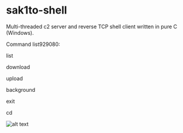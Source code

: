 # sak1to-shell
Multi-threaded c2 server and reverse TCP shell client written in pure C (Windows).

Command list929080:

list

download

upload

background

exit

cd

![alt text](https://www.wallpaperbetter.com/wallpaper/156/434/483/cherry-blossom-flowers-painting-pink-1080P-wallpaper-middle-size.jpg)

